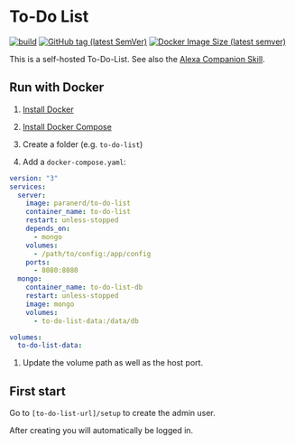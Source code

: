 # To-Do List

[![build](https://github.com/paranerd/to-do-list/actions/workflows/main.yml/badge.svg)](https://github.com/paranerd/to-do-list/actions/workflows/main.yml)
[![GitHub tag (latest SemVer)](https://img.shields.io/github/v/tag/paranerd/to-do-list?label=Current%20Version&logo=github)](https://github.com/paranerd/to-do-list/tags)
[![Docker Image Size (latest semver)](https://shields.api-test.nl:/docker/image-size/paranerd/to-do-list?label=Image%20Size&logo=docker)](https://hub.docker.com/repository/docker/paranerd/to-do-list)

This is a self-hosted To-Do-List. See also the [Alexa Companion Skill](https://github.com/paranerd/alexa-skill-shopping-list).

## Run with Docker
1. [Install Docker](https://docs.docker.com/get-docker/)

1. [Install Docker Compose](https://docs.docker.com/compose/install/)

1. Create a folder (e.g. `to-do-list`)
1. Add a `docker-compose.yaml`:

```yaml
version: "3"
services:
  server:
    image: paranerd/to-do-list
    container_name: to-do-list
    restart: unless-stopped
    depends_on:
      - mongo
    volumes:
      - /path/to/config:/app/config
    ports:
      - 8080:8080
  mongo:
    container_name: to-do-list-db
    restart: unless-stopped
    image: mongo
    volumes:
      - to-do-list-data:/data/db

volumes:
  to-do-list-data:
```

1. Update the volume path as well as the host port.

## First start
Go to `[to-do-list-url]/setup` to create the admin user.

After creating you will automatically be logged in.
